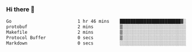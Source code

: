 ### Hi there 👋

<!--
**yeya24/yeya24** is a ✨ _special_ ✨ repository because its `README.md` (this file) appears on your GitHub profile.

Here are some ideas to get you started:

- 🔭 I’m currently working on ...
- 🌱 I’m currently learning ...
- 👯 I’m looking to collaborate on ...
- 🤔 I’m looking for help with ...
- 💬 Ask me about ...
- 📫 How to reach me: ...
- 😄 Pronouns: ...
- ⚡ Fun fact: ...
-->

<!--START_SECTION:waka-->

```txt
Go                         1 hr 46 mins    ███████████████████████▓░   94.98 %
protobuf                   2 mins          ▒░░░░░░░░░░░░░░░░░░░░░░░░   01.98 %
Makefile                   2 mins          ▒░░░░░░░░░░░░░░░░░░░░░░░░   01.96 %
Protocol Buffer            0 secs          ▒░░░░░░░░░░░░░░░░░░░░░░░░   00.88 %
Markdown                   0 secs          ░░░░░░░░░░░░░░░░░░░░░░░░░   00.13 %
```

<!--END_SECTION:waka-->
